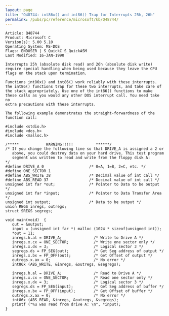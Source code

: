 ```yaml
---
layout: page
title: "Q48744: int86x() and int86() Trap for Interrupts 25h, 26h"
permalink: /pubs/pc/reference/microsoft/kb/Q48744/
---
```


	Article: Q48744
	Product: Microsoft C
	Version(s): 5.00 5.10
	Operating System: MS-DOS
	Flags: ENDUSER | S_QuickC S_QuickASM
	Last Modified: 16-JAN-1990
	
	Interrupts 25h (absolute disk read) and 26h (absolute disk write)
	require special handling when being used because they leave the CPU
	flags on the stack upon termination.
	
	Functions int86x() and int86() work reliably with these interrupts.
	The int86() functions trap for these two interrupts, and take care of
	the stack appropriately. Use one of the int86() functions to make
	these calls as you would any other DOS interrupt call. You need take no
	extra precautions with these interrupts.
	
	The following example demonstrates the straight-forwardness of the
	function call:
	
	#include <stdio.h>
	#include <dos.h>
	#include <malloc.h>
	
	/*****            WARNING!!!!!          ******/
	/* If you change the following line so that DRIVE_A is assigned a 2 or
	   above, you could destroy data on your hard drive. This test program
	   segment was written to read and write from the floppy disk A:        */
	#define DRIVE_A 0                    /* 0=A, 1=B, 2=C, etc. */
	#define ONE_SECTOR 1
	#define ABS_WRITE 38                 /* Decimal value of int call */
	#define ABS_READ 37                  /* Decimal value of int call */
	unsigned int far *out;               /* Pointer to Data to be output */
	unsigned int far *input;             /* Pointer to Data Transfer Area */
	unsigned int output;                 /* Data to be output */
	union REGS inregs, outregs;
	struct SREGS segregs;
	
	void main(void)  {
	   out = &output;
	   input = (unsigned int far *) malloc (1024 * sizeof(unsigned int));
	   *out = 11;
	   inregs.h.al = DRIVE_A;              /* Write to Drive A */
	   inregs.x.cx = ONE_SECTOR;           /* Write one sector only */
	   inregs.x.dx = 3;                    /* Logical sector 3 */
	   segregs.ds = FP_SEG(out);           /* Get Seg address of output */
	   inregs.x.bx = FP_OFF(out);          /* Get Offset of output */
	   outregs.x.ax = 0;                   /* No error */
	   int86x (ABS_WRITE, &inregs, &outregs, &segregs);
	
	   inregs.h.al = DRIVE_A;              /* Read to Drive A */
	   inregs.x.cx = ONE_SECTOR;           /* Read one sector only */
	   inregs.x.dx = 3;                    /* Logical sector 3 */
	   segregs.ds = FP_SEG(input);         /* Get Seg address of buffer */
	   inregs.x.bx = FP_OFF(input);        /* Get Offset of buffer */
	   outregs.x.ax = 0;                   /* No error */
	   int86x (ABS_READ, &inregs, &outregs, &segregs);
	   printf ("%u was read from drive A: \n", *input);
	}
